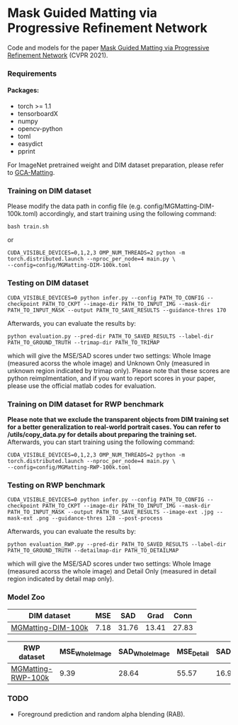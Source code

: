 # Mask Guided Matting via Progressive Refinement Network
Code and models for the paper [Mask Guided Matting via Progressive Refinement Network](https://arxiv.org/abs/2012.06722) (CVPR 2021).

### Requirements
#### Packages:
- torch >= 1.1
- tensorboardX
- numpy
- opencv-python
- toml
- easydict
- pprint

For ImageNet pretrained weight and DIM dataset preparation, please refer to [GCA-Matting](https://github.com/Yaoyi-Li/GCA-Matting).

### Training on DIM dataset
Please modify the data path in config file (e.g. config/MGMatting-DIM-100k.toml) accordingly, and start training using the following command:
```
bash train.sh
```
or
```
CUDA_VISIBLE_DEVICES=0,1,2,3 OMP_NUM_THREADS=2 python -m torch.distributed.launch --nproc_per_node=4 main.py \
--config=config/MGMatting-DIM-100k.toml
```

### Testing on DIM dataset
```
CUDA_VISIBLE_DEVICES=0 python infer.py --config PATH_TO_CONFIG --checkpoint PATH_TO_CKPT --image-dir PATH_TO_INPUT_IMG --mask-dir PATH_TO_INPUT_MASK --output PATH_TO_SAVE_RESULTS --guidance-thres 170
```

Afterwards, you can evaluate the results by:
```
python evaluation.py --pred-dir PATH_TO_SAVED_RESULTS --label-dir PATH_TO_GROUND_TRUTH --trimap-dir PATH_TO_TRIMAP
```
which will give the MSE/SAD scores under two settings: Whole Image (measured acorss the whole image) and Unknown Only (measured in unknown region indicated by trimap only). Please note that these scores are python reimplmentation, and if you want to report scores in your paper, please use the official matlab codes for evaluation.

### Training on DIM dataset for RWP benchmark
**Please note that we exclude the transparent objects from DIM training set for a better generalization to real-world portrait cases. You can refer to /utils/copy_data.py for details about preparing the training set.** Afterwards, you can start training using the following command:
```
CUDA_VISIBLE_DEVICES=0,1,2,3 OMP_NUM_THREADS=2 python -m torch.distributed.launch --nproc_per_node=4 main.py \
--config=config/MGMatting-RWP-100k.toml
```

### Testing on RWP benchmark
```
CUDA_VISIBLE_DEVICES=0 python infer.py --config PATH_TO_CONFIG --checkpoint PATH_TO_CKPT --image-dir PATH_TO_INPUT_IMG --mask-dir PATH_TO_INPUT_MASK --output PATH_TO_SAVE_RESULTS --image-ext .jpg --mask-ext .png --guidance-thres 128 --post-process
```

Afterwards, you can evaluate the results by:
```
python evaluation_RWP.py --pred-dir PATH_TO_SAVED_RESULTS --label-dir PATH_TO_GROUND_TRUTH --detailmap-dir PATH_TO_DETAILMAP
```
which will give the MSE/SAD scores under two settings: Whole Image (measured acorss the whole image) and Detail Only (measured in detail region indicated by detail map only).


### Model Zoo
  | DIM dataset                             | MSE | SAD | Grad | Conn |
  |------------------------------| -------------| -------------| -------------| -------------|
  |[MGMatting-DIM-100k](https://livejohnshopkins-my.sharepoint.com/:u:/g/personal/qyu13_jh_edu/EblaRdwYHr1Esqbe48HfMT8Bl1y6n1PducNZ2ml3DqSAaw?e=vfbfT0)       | 7.18     |  31.76    | 13.41     |  27.83    |

  | RWP dataset                             | MSE<sub>WholeImage</sub> | SAD<sub>WholeImage</sub> | MSE<sub>Detail</sub> | SAD<sub>Detail</sub> |
  |------------------------------| -------------| -------------| -------------| -------------|
  |[MGMatting-RWP-100k](https://livejohnshopkins-my.sharepoint.com/:u:/g/personal/qyu13_jh_edu/Edl8x0nQjy1JhGP6rcV0N-cB654HpmZZa5bwW9rYUvmsJg?e=J3lSba)       | 9.39     |  28.64    | 55.57     |  16.95    |


### TODO

- Foreground prediction and random alpha blending (RAB).
